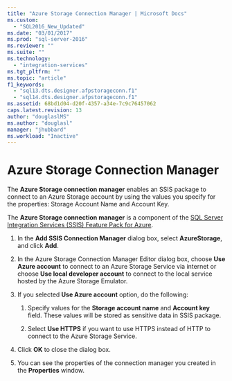 ```yaml
---
title: "Azure Storage Connection Manager | Microsoft Docs"
ms.custom: 
  - "SQL2016_New_Updated"
ms.date: "03/01/2017"
ms.prod: "sql-server-2016"
ms.reviewer: ""
ms.suite: ""
ms.technology: 
  - "integration-services"
ms.tgt_pltfrm: ""
ms.topic: "article"
f1_keywords: 
  - "sql13.dts.designer.afpstorageconn.f1"
  - "sql14.dts.designer.afpstorageconn.f1"
ms.assetid: 68bd1d04-d20f-4357-a34e-7c9c76457062
caps.latest.revision: 13
author: "douglaslMS"
ms.author: "douglasl"
manager: "jhubbard"
ms.workload: "Inactive"
---
```

# Azure Storage Connection Manager
  The **Azure Storage connection manager** enables an SSIS package to connect to an Azure Storage account by using the values you specify for the properties: Storage Account Name and Account Key.  
   
 The **Azure Storage connection manager** is a component of the [SQL Server Integration Services (SSIS) Feature Pack for Azure](../../integration-services/azure-feature-pack-for-integration-services-ssis.md). 
  
1.  In the **Add SSIS Connection Manager** dialog box, select **AzureStorage**, and click **Add**.  
  
2.  In the Azure Storage Connection Manager Editor dialog box, choose **Use Azure account** to connect to an Azure Storage Service via internet or choose **Use local developer account** to connect to the local service hosted by the Azure Storage Emulator.  
  
3.  If you selected **Use Azure account** option, do the following:  
  
    1.  Specify values for the **Storage account name** and **Account key** field. These values will be stored as sensitive data in SSIS package.  
  
    2.  Select **Use HTTPS** if you want to use HTTPS instead of HTTP to connect to the Azure Storage Service.  
  
4.  Click **OK** to close the dialog box.  
  
5.  You can see the properties of the connection manager you created in the **Properties** window.  
  
  
